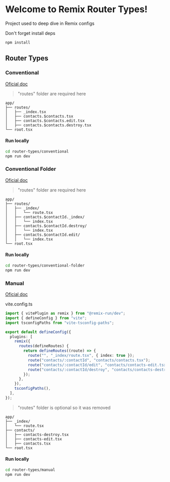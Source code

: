 # Welcome to Remix Router Types!

Project used to deep dive in Remix configs

Don't forget install deps
```sh
npm install
```

## Router Types

### Conventional
[Oficial doc](https://remix.run/docs/en/main/discussion/routes#conventional-route-configuration)

> "routes" folder are required here

```
app/
├── routes/
│   ├── _index.tsx
│   ├── contacts.$contacts.tsx
│   ├── contacts.$contacts.edit.tsx
│   ├── contacts.$contacts.destroy.tsx
└── root.tsx
```

#### Run locally

```sh
cd router-types/conventional
npm run dev
```

### Conventional Folder
[Oficial doc](https://remix.run/docs/en/main/discussion/routes#conventional-route-folders)

> "routes" folder are required here

```
app/
├── routes/
│   ├── _index/
│   │   └── route.tsx
│   ├── contacts.$contactId._index/
│   │   └── index.tsx
│   ├── contacts.$contactId.destroy/
│   │   └── index.tsx
│   ├── contacts.$contactId.edit/
│   │   └── index.tsx
└── root.tsx
```

#### Run locally

```sh
cd router-types/conventional-folder
npm run dev
```

### Manual
[Oficial doc](https://remix.run/docs/en/main/discussion/routes#manual-route-configuration)

vite.config.ts
```ts
import { vitePlugin as remix } from "@remix-run/dev";
import { defineConfig } from "vite";
import tsconfigPaths from "vite-tsconfig-paths";

export default defineConfig({
  plugins: [
    remix({
      routes(defineRoutes) {
        return defineRoutes((route) => {
          route("", "_index/route.tsx", { index: true });
          route("contacts/:contactId", "contacts/contacts.tsx");
          route("contacts/:contactId/edit", "contacts/contacts-edit.tsx");
          route("contacts/:contactId/destroy", "contacts/contacts-destroy.tsx");
        });
      },
    }),
    tsconfigPaths(),
  ],
});
```

> "routes" folder is optional so it was removed 

```
app/
├── _index/
│   └── route.tsx
├── contacts/
│   ├── contacts-destroy.tsx
│   ├── contacts-edit.tsx
│   ├── contacts.tsx
└── root.tsx
```

#### Run locally

```sh
cd router-types/manual
npm run dev
```
